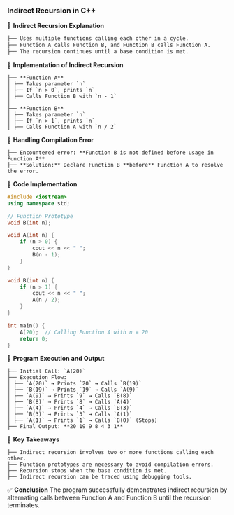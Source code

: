 ### **Indirect Recursion in C++**

📌 **Indirect Recursion Explanation**

```md
├── Uses multiple functions calling each other in a cycle.
├── Function A calls Function B, and Function B calls Function A.
├── The recursion continues until a base condition is met.
```

📌 **Implementation of Indirect Recursion**

```
├── **Function A**
│ ├── Takes parameter `n`
│ ├── If `n > 0`, prints `n`
│ ├── Calls Function B with `n - 1`
│
├── **Function B**
│ ├── Takes parameter `n`
│ ├── If `n > 1`, prints `n`
│ ├── Calls Function A with `n / 2`
```

📌 **Handling Compilation Error**

```
├── Encountered error: **Function B is not defined before usage in Function A**
├── **Solution:** Declare Function B **before** Function A to resolve the error.
```

📌 **Code Implementation**

```cpp
#include <iostream>
using namespace std;

// Function Prototype
void B(int n);

void A(int n) {
    if (n > 0) {
        cout << n << " ";
        B(n - 1);
    }
}

void B(int n) {
    if (n > 1) {
        cout << n << " ";
        A(n / 2);
    }
}

int main() {
    A(20);  // Calling Function A with n = 20
    return 0;
}
```

📌 **Program Execution and Output**

```
├── Initial Call: `A(20)`
├── Execution Flow:
│ ├── `A(20)` → Prints `20` → Calls `B(19)`
│ ├── `B(19)` → Prints `19` → Calls `A(9)`
│ ├── `A(9)` → Prints `9` → Calls `B(8)`
│ ├── `B(8)` → Prints `8` → Calls `A(4)`
│ ├── `A(4)` → Prints `4` → Calls `B(3)`
│ ├── `B(3)` → Prints `3` → Calls `A(1)`
│ ├── `A(1)` → Prints `1` → Calls `B(0)` (Stops)
├── Final Output: **20 19 9 8 4 3 1**
```

📌 **Key Takeaways**

```
├── Indirect recursion involves two or more functions calling each other.
├── Function prototypes are necessary to avoid compilation errors.
├── Recursion stops when the base condition is met.
├── Indirect recursion can be traced using debugging tools.
```

✅ **Conclusion**
The program successfully demonstrates indirect recursion by alternating calls between Function A and Function B until the recursion terminates.
